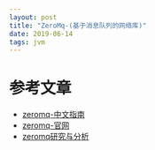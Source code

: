 ```yaml
---
layout: post
title: "ZeroMq-(基于消息队列的网络库)"
date: 2019-06-14
tags: jvm
---
```



# 参考文章
* [zeromq-中文指南](https://github.com/anjuke/zguide-cn)
* [zeromq-官网](https://zeromq.org)
* [zeromq研究与分析](https://www.cnblogs.com/rainbowzc/p/3357594.html)

 

